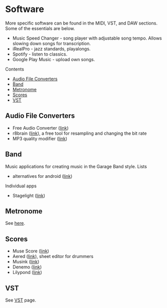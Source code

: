 # Software

More specific software can be found in the MIDI, VST, and DAW sections. Some of the essentials are below.

* Music Speed Changer - song player with adjustable song tempo. Allows slowing down songs for transcription.
* iRealPro - jazz standards, playalongs.
* Spotify - listen to classics.
* Google Play Music - upload own songs.

Contents

- [Audio File Converters](#audio-file-converters)
- [Band](#band)
- [Metronome](metronome)
- [Scores](#scores)
- [VST](#vst)

## Audio File Converters

* Free Audio Converter ([link](http://www.freac.org/index.php))
* r8brain ([link](http://www.voxengo.com/product/r8brain/)), a free tool for resampling and changing the bit rate
* MP3 quality modifier ([link](http://www.inspire-soft.net/software/mp3-quality-modifier))

## Band

Music applications for creating music in the Garage Band style.
Lists

* alternatives for android ([link](http://beebom.com/garageband-alternatives-android/))

Individual apps

* Stagelight ([link](https://play.google.com/store/apps/details?id=com.openlabs.stagelight&hl=en))

## Metronome

See [here](/software/metronome).

## Scores

* Muse Score ([link](http://musescore.com/))
* Aered ([link](http://aerodrums.com/aered/)), sheet editor for drummers
* Musink ([link](http://musink.net/))
* Denemo ([link](http://www.denemo.org/))
* Lilypond ([link](http://lilypond.org/))

## VST

See [VST](https://sites.google.com/site/alensmusicsite/vst) page.
